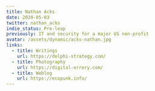 ```yaml
---
title: Nathan Acks
date: 2020-05-03
twitter: nathan_acks
indie_status: Pre-leap
previously: IT and security for a major US non-profit
avatar: /assets/dynamic/acks-nathan.jpg
links:
  - title: Writings
    url: https://delphi-strategy.com/
  - title: Photography
    url: https://digital-orrery.com/
  - title: Weblog
    url: https://ecopunk.info/
---
```

